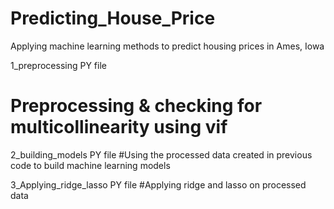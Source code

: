 # Predicting_House_Price
Applying machine learning methods to predict housing prices in Ames, Iowa

1_preprocessing
PY file
# Preprocessing & checking for multicollinearity using vif

2_building_models
PY file
#Using the processed data created in previous code to build machine learning models

3_Applying_ridge_lasso
PY file
#Applying ridge and lasso on processed data
